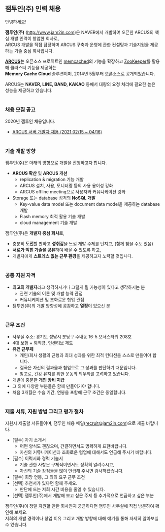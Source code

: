 ## 잼투인(주) 인력 채용

안녕하세요!

**잼투인(주)** (<http://www.jam2in.com>)은 NAVER에서 개발하여 오픈한 ARCUS의 핵심 개발 인력이 창업한 회사로, <br />
ARCUS 개발을 직접 담당하며 ARCUS 구축과 운영에 관한 컨설팅과 기술지원을 제공하는 기술 중심 회사입니다. 

[**ARCUS**](<http://naver.github.io/arcus>)는 오픈소스 프로젝트인 [memcached](<https://memcached.org>)의 기능을 확장하고
[ZooKeeper](<https://zookeeper.apache.org>)를 활용해 클러스터 기능을 제공하는 <br />
**Memory Cache Cloud** 솔루션이며, 2014년 5월부터 오픈소스로 공개되었습니다.

ARCUS는 **NAVER, LINE, BAND, KAKAO** 등에서 대량의 요청 처리에 필요한 높은 성능을 제공하고 있습니다.
<br /> &nbsp;

### 채용 모집 공고

2020년 잼투인 채용입니다. <br />

- [ARCUS 서버 개발자 채용 (2021 02/15 ~ 04/16)](dev_arcus_server_job_202102.md)
<br /> &nbsp;

<!---
2020년 잼투인 채용입니다. (현재는 채용 기간이 아니며, 참조 용도입니다.)<br />

- [ARCUS 서버 개발자 채용 (참조용)](dev_nosql_job_always.md)
- [ARCUS 응용 개발자 채용 (참조용)](dev_arcus_apptech_job_always.md)
- [NoSQL 마케팅/기술영업 채용 (참조용)](marketing_sales_job_always.md)
<br /> &nbsp;
--->

<!---
- [ARCUS 마케팅/기술영업 채용 (5/25 ~ 6/26)](marketing_sales_job_202006.md)
<br /> &nbsp;
--->

<!---
- [NoSQL System SW 신입/경력 개발자 채용 (2018 9/18 ~ 9/30)](dev_nosql_2018_second_half.md)
- [NoSQL System SW 인턴 개발자 채용 (2018 9/18 ~ 9/30)](dev_intern_2018_second_half.md)
<br /> &nbsp;

마케팅/기술영업 분야는 상시 모집합니다. <br />
- [NoSQL System SW 마케팅/기술영업 채용](marketing_sales_job_always.md)
<br /> &nbsp;
--->

### 기술 개발 방향 

잼투인(주)은 아래의 방향으로 개발을 진행하고자 합니다.

- **ARCUS 확산** 및 **ARCUS 개선**
  - replication & migration 기능 개발
  - ARCUS 설치, 사용, 모니터링 등의 사용 용이성 강화
  - ARCUS offline meeting으로 사용자와 커뮤니케이션 강화
- Storage 또는 database 성격의 **NoSQL 개발**
  - Key-value data model 또는 document data model을 제공하는 database 개발
  - Flash memory 최적 활용 기술 개발
  - cloud management 기술 개발

잼투인(주)은 **개발자 중심 회사**로,

- 충분히 **도전**할 만하고 **성취감**을 느낄 개발 주제를 던지고, (함께 찾을 수도 있음)
- **서로가 익힌 기술을 공유**하여 배울 수 있도록 하고,
- 개발자에게 **스트레스 없는 근무 환경**을 제공하고자 노력할 것입니다.
<br /> &nbsp;

### 공통 지원 자격

- **최고의 개발자**라고 생각하시거나 그럴게 될 가능성이 있다고 생각하시는 분
  - 관련 기술의 이론 및 개발 능력 관점
  - 커뮤니케이션 및 조화로운 협업 관점
- 잼투인(주)의 개발 방향성에 공감하고 **열정**이 있으신 분
<br /> &nbsp;

### 근무 조건

- 사무실 주소: 경기도 성남시 분당구 수내동 16-5 오너스타워 208호
- 4대 보험 + 퇴직금, 인센티브 제도
- **유연 근무제**
  - 개인/회사 생활의 균형과 최대 성과를 위한 최적 컨디션을 스스로 만들어야 합니다.
  - 결국은 자신의 결과물과 협업으로 그 성과를 판단하기 때문입니다.
  - 참고로, 건강 유지를 위한 운동의 의무화를 고려하고 있습니다.
- 개발에 충분한 **개인 장비 지급**
- 그 외에 다양한 부분들은 함께 만들어가야 합니다.
- 처음 3개월은 수습 기간, 연봉을 포함해 근무 조건은 동일합니다.
<br /> &nbsp;

### 제출 서류, 지원 방법 그리고 평가 절차

지원시 제출할 서류들이며, 잼투인 채용 메일(recruit@jam2in.com)으로 제출 바랍니다.

- [필수] 자기 소개서 
  - 어떤 양식도 괜찮으며, 간결하면서도 명확하게 표현바랍니다.
  - 자신의 커뮤니케이션과 조화로운 협업에 대해서도 언급해 주시기 바랍니다.
- [필수] 이력서와 경력 기술서
  - 기술 관한 사항은 구체적이면서도 정확히 알려주시고,
  - 자신의 기술 장점들을 많이 언급해 주시면 감사하겠습니다.
- [필수] 희망 연봉, 그 외의 요구 근무 조건
- [선택] 추천서가 있다면 함께 주세요. 
  - 판단에 드는 저희 시간 비용을 줄일 수 있습니다. 
- [선택] 잼투인(주)에서 개발해 보고 싶은 주제 등 추가적으로 언급하고 싶은 부분

잼투인(주)이 정말 지원할 만한 회사인지 궁금하다면 잼투인 사무실에 직접 방문하여 확인해 보세요. <br />
저희의 개발 경력이나 창업 이유 그리고 개발 방향에 대해 얘기를 통해 자세히 알아보실 수 있습니다.
